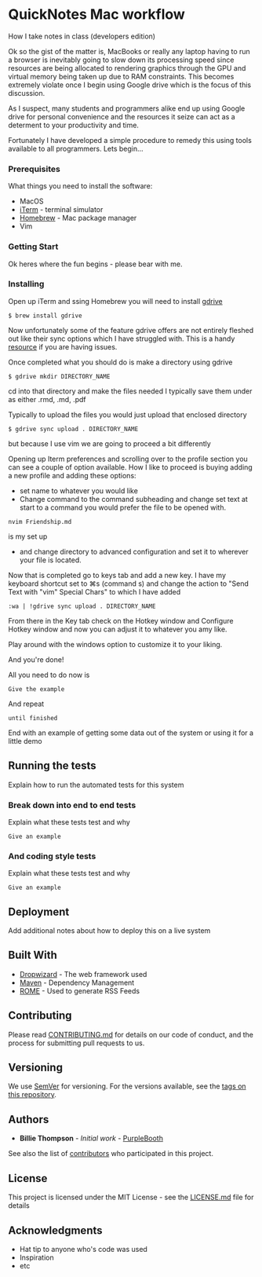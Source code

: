 # QuickNotes Mac workflow

How I take notes in class (developers edition)

Ok so the gist of the matter is, MacBooks or really any laptop having to run a browser is inevitably going to slow down its processing speed since resources are being allocated to rendering graphics through the GPU and virtual memory being taken up due to RAM constraints. This becomes extremely violate once I begin using Google drive which is the focus of this discussion. 

As I suspect, many students and programmers alike end up using Google drive for personal convenience and the resources it seize can act as a determent to your productivity and time. 

Fortunately I have developed a simple procedure to remedy this using tools available to all programmers. Lets begin...

### Prerequisites

What things you need to install the software: 
* MacOS
* [iTerm](https://www.iterm2.com/) - terminal simulator
* [Homebrew](https://brew.sh/) - Mac package manager
* Vim 

### Getting Start

Ok heres where the fun begins - please bear with me. 

### Installing

Open up iTerm and ssing Homebrew you will need to install [gdrive](https://github.com/prasmussen/gdrive)

```
$ brew install gdrive
```

Now unfortunately some of the feature gdrive offers are not entirely fleshed out like their sync options which I have struggled with. This is a handy [resource](https://github.com/cyhsu/gdrive_doc) if you are having issues.

Once completed what you should do is make a directory using gdrive

```
$ gdrive mkdir DIRECTORY_NAME
```

cd into that directory and make the files needed I typically save them under as either .rmd, .md, .pdf

Typically to upload the files you would just upload that enclosed directory 

```
$ gdrive sync upload . DIRECTORY_NAME
```
but because I use vim we are going to proceed a bit differently


Opening up Iterm preferences and scrolling over to the profile section you can see a couple of option available. 
How I like to proceed is buying adding a new profile and adding these options:
* set name to whatever you would like 
* Change command to the command subheading and change set text at start to a command you would prefer the file to be opened with. 
```
nvim Friendship.md
```
is my set up 
* and change directory to advanced configuration and set it to wherever your file is located. 

Now that is completed go to keys tab and add a new key. 
I have my keyboard shortcut set to ⌘s (command s) and change the action to "Send Text with "vim" Special Chars" to which I have added 

```
:wa | !gdrive sync upload . DIRECTORY_NAME
```

From there in the Key tab check on the Hotkey window and Configure Hotkey window and now you can adjust it to whatever you amy like. 

Play around with the windows option to customize it to your liking. 



And you're done! 

All you need to do now is 


```
Give the example
```

And repeat

```
until finished
```

End with an example of getting some data out of the system or using it for a little demo

## Running the tests

Explain how to run the automated tests for this system

### Break down into end to end tests

Explain what these tests test and why

```
Give an example
```

### And coding style tests

Explain what these tests test and why

```
Give an example
```

## Deployment

Add additional notes about how to deploy this on a live system

## Built With

* [Dropwizard](http://www.dropwizard.io/1.0.2/docs/) - The web framework used
* [Maven](https://maven.apache.org/) - Dependency Management
* [ROME](https://rometools.github.io/rome/) - Used to generate RSS Feeds

## Contributing

Please read [CONTRIBUTING.md](https://gist.github.com/PurpleBooth/b24679402957c63ec426) for details on our code of conduct, and the process for submitting pull requests to us.

## Versioning

We use [SemVer](http://semver.org/) for versioning. For the versions available, see the [tags on this repository](https://github.com/your/project/tags). 

## Authors

* **Billie Thompson** - *Initial work* - [PurpleBooth](https://github.com/PurpleBooth)

See also the list of [contributors](https://github.com/your/project/contributors) who participated in this project.

## License

This project is licensed under the MIT License - see the [LICENSE.md](LICENSE.md) file for details

## Acknowledgments

* Hat tip to anyone who's code was used
* Inspiration
* etc

